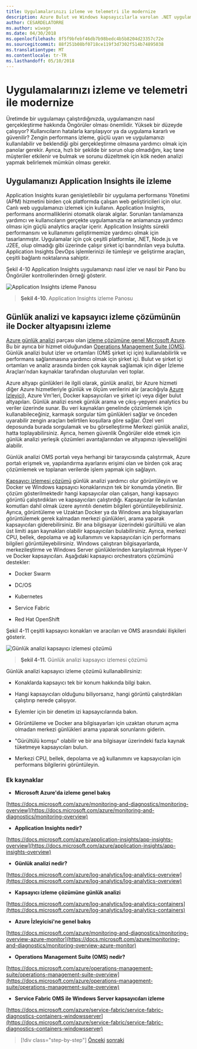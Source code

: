 ```yaml
---
title: Uygulamalarınızı izleme ve telemetri ile modernize
description: Azure Bulut ve Windows kapsayıcılarla varolan .NET uygulamaları modernize | Uygulamalarınızı izleme ve telemetri ile modernize
author: CESARDELATORRE
ms.author: wiwagn
ms.date: 04/30/2018
ms.openlocfilehash: 8f5f9bfebf46db7b98bedc4b5b8204d23357c72e
ms.sourcegitcommit: 88f251b08bf0718ce119f3d7302f514b74895038
ms.translationtype: MT
ms.contentlocale: tr-TR
ms.lasthandoff: 05/10/2018
---
```

# <a name="modernize-your-apps-with-monitoring-and-telemetry"></a>Uygulamalarınızı izleme ve telemetri ile modernize

Üretimde bir uygulamayı çalıştırdığınızda, uygulamanızın nasıl gerçekleştirme hakkında Öngörüler olması önemlidir. Yüksek bir düzeyde çalışıyor? Kullanıcıların hatalarla karşılaşıyor ya da uygulama kararlı ve güvenilir? Zengin performans izleme, güçlü uyarı ve uygulamanızı kullanılabilir ve beklendiği gibi gerçekleştirme olmasına yardımcı olmak için panolar gerekir. Ayrıca, hızlı bir şekilde bir sorun olup olmadığını, kaç tane müşteriler etkilenir ve bulmak ve sorunu düzeltmek için kök neden analizi yapmak belirlemek mümkün olması gerekir.

## <a name="monitor-your-application-with-application-insights"></a>Uygulamanızı Application Insights ile izleme

Application Insights kuran genişletilebilir bir uygulama performansı Yönetimi (APM) hizmetini birden çok platformda çalışan web geliştiricileri için olur. Canlı web uygulamanızı izlemek için kullanın. Application Insights, performans anormalliklerini otomatik olarak algılar. Sorunları tanılamanıza yardımcı ve kullanıcıların gerçekte uygulamanızla ne anlamanıza yardımcı olması için güçlü analytics araçlar içerir. Application Insights sürekli performansını ve kullanımını geliştirmemize yardımcı olmak için tasarlanmıştır. Uygulamalar için çok çeşitli platformlar, .NET, Node.js ve J2EE, olup olmadığı gibi üzerinde çalışır şirket içi barındırılan veya bulutta. Application Insights DevOps işlemlerinizi ile tümleşir ve geliştirme araçları, çeşitli bağlantı noktalarına sahiptir.

Şekil 4-10 Application Insights uygulamanızı nasıl izler ve nasıl bir Pano bu Öngörüler kontrollerinden örneği gösterir.

![Application Insights izleme Panosu](./media/image10.png)

> **Şekil 4-10.** Application Insights izleme Panosu

## <a name="monitor-your-docker-infrastructure-with-log-analytics-and-its-container-monitoring-solution"></a>Günlük analizi ve kapsayıcı izleme çözümünün ile Docker altyapısını izleme

[Azure günlük analizi](https://docs.microsoft.com/azure/log-analytics/log-analytics-overview) parçası olan [izleme çözümüne genel Microsoft Azure](https://docs.microsoft.com/azure/monitoring-and-diagnostics/monitoring-overview). Bu bir ayrıca bir hizmet olduğundan [Operations Management Suite (OMS)](https://docs.microsoft.com/azure/operations-management-suite/operations-management-suite-overview). Günlük analizi bulut izler ve ortamları (OMS şirket içi için) kullanılabilirlik ve performans sağlanmasına yardımcı olmak için şirket içi. Bulut ve şirket içi ortamları ve analiz arasında birden çok kaynak sağlamak için diğer İzleme Araçları'ndan kaynaklar tarafından oluşturulan veri toplar.

Azure altyapı günlükleri ile ilgili olarak, günlük analizi, bir Azure hizmeti diğer Azure hizmetleriyle günlük ve ölçüm verilerini alır (aracılığıyla [Azure İzleyici](https://docs.microsoft.com/azure/monitoring-and-diagnostics/monitoring-overview-azure-monitor)), Azure Vm'leri, Docker kapsayıcıları ve şirket içi veya diğer bulut altyapıları. Günlük analizi esnek günlük arama ve çıkış-yepyeni analytics bu veriler üzerinde sunar. Bu veri kaynakları genelinde çözümlemek için kullanabileceğiniz, karmaşık sorgular tüm günlükleri sağlar ve önceden uyarabilir zengin araçları belirtilen koşullara göre sağlar. Özel veri deposunda burada sorgulamak ve bu görselleştirme Merkezi günlük analizi, hatta toplayabilirsiniz. Ayrıca, hemen güvenlik Öngörüler elde etmek için günlük analizi yerleşik çözümleri avantajlarından ve altyapınızı işlevselliğini alabilir.

Günlük analizi OMS portalı veya herhangi bir tarayıcısında çalıştırmak, Azure portalı erişmek ve, yapılandırma ayarlarını erişimi olan ve birden çok araç çözümlemek ve toplanan verilerde işlem yapmak için sağlayın.

[Kapsayıcı izlemesi çözümü](https://docs.microsoft.com/azure/log-analytics/log-analytics-containers) günlük analizi yardımcı olur görüntüleyin ve Docker ve Windows kapsayıcı konaklarınızın tek bir konumda yönetin. Bir çözüm gösterilmektedir hangi kapsayıcılar olan çalışan, hangi kapsayıcı görüntü çalıştırdıkları ve kapsayıcıları çalıştırdığı. Kapsayıcılar ile kullanılan komutları dahil olmak üzere ayrıntılı denetim bilgileri görüntüleyebilirsiniz. Ayrıca, görüntüleme ve Uzaktan Docker ya da Windows ana bilgisayarları görüntülemek gerek kalmadan merkezi günlükleri, arama yaparak kapsayıcıları giderebilirsiniz. Bir ana bilgisayar üzerindeki gürültülü ve alan üst limiti aşan kaynakları olabilir kapsayıcıları bulabilirsiniz. Ayrıca, merkezi CPU, bellek, depolama ve ağ kullanımını ve kapsayıcıları için performans bilgileri görüntüleyebilirsiniz. Windows çalıştıran bilgisayarlarda, merkezileştirme ve Windows Server günlüklerinden karşılaştırmak Hyper-V ve Docker kapsayıcıları. Aşağıdaki kapsayıcı orchestrators çözümünü destekler:

-   Docker Swarm

-   DC/OS

-   Kubernetes

-   Service Fabric

-   Red Hat OpenShift

Şekil 4-11 çeşitli kapsayıcı konakları ve aracıları ve OMS arasındaki ilişkileri gösterir.

![Günlük analizi kapsayıcı izlemesi çözümü](./media/image11.png)

> **Şekil 4-11.** Günlük analizi kapsayıcı izlemesi çözümü

Günlük analizi kapsayıcı izleme çözümü kullanabilirsiniz:

-   Konaklarda kapsayıcı tek bir konum hakkında bilgi bakın.

-   Hangi kapsayıcıları olduğunu biliyorsanız, hangi görüntü çalıştırdıkları çalıştırıp nerede çalışıyor.

-   Eylemler için bir denetim izi kapsayıcılarında bakın.

-   Görüntüleme ve Docker ana bilgisayarları için uzaktan oturum açma olmadan merkezi günlükleri arama yaparak sorunlarını giderin.

-   "Gürültülü komşu" olabilir ve bir ana bilgisayar üzerindeki fazla kaynak tüketmeye kapsayıcıları bulun.

-   Merkezi CPU, bellek, depolama ve ağ kullanımını ve kapsayıcıları için performans bilgilerini görüntüleyin.

### <a name="additional-resources"></a>Ek kaynaklar

-   **Microsoft Azure'da izleme genel bakış**

[https://docs.microsoft.com/azure/monitoring-and-diagnostics/monitoring-overview](https://docs.microsoft.com/azure/monitoring-and-diagnostics/monitoring-overview)

-   **Application Insights nedir?**

[https://docs.microsoft.com/azure/application-insights/app-insights-overview](https://docs.microsoft.com/azure/application-insights/app-insights-overview)

-   **Günlük analizi nedir?**

[https://docs.microsoft.com/azure/log-analytics/log-analytics-overview](https://docs.microsoft.com/azure/log-analytics/log-analytics-overview)

-   **Kapsayıcı izleme çözümüne günlük analizi**

[https://docs.microsoft.com/azure/log-analytics/log-analytics-containers](https://docs.microsoft.com/azure/log-analytics/log-analytics-containers)

-   **Azure İzleyicisi'ne genel bakış**

[https://docs.microsoft.com/azure/monitoring-and-diagnostics/monitoring-overview-azure-monitor](https://docs.microsoft.com/azure/monitoring-and-diagnostics/monitoring-overview-azure-monitor)

-   **Operations Management Suite (OMS) nedir?**

[https://docs.microsoft.com/azure/operations-management-suite/operations-management-suite-overview](https://docs.microsoft.com/azure/operations-management-suite/operations-management-suite-overview)

-   **Service Fabric OMS ile Windows Server kapsayıcıları izleme**

[https://docs.microsoft.com/azure/service-fabric/service-fabric-diagnostics-containers-windowsserver](https://docs.microsoft.com/azure/service-fabric/service-fabric-diagnostics-containers-windowsserver)

>[!div class="step-by-step"]
[Önceki](build-resilient-services-ready-for-the-cloud-embrace-transient-failures-in-the-cloud.md)
[sonraki](modernize-your-apps-lifecycle-with-ci-cd-pipelines-and-devops-tools-in-the-cloud.md)
